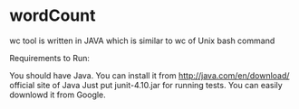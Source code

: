 # wordCount
wc tool is written in JAVA which is similar to wc of Unix bash command

Requirements to Run:

   You should have Java. You can install it from http://java.com/en/download/ official site of Java
   Just put junit-4.10.jar for running tests. You can easily downlowd it from Google.

